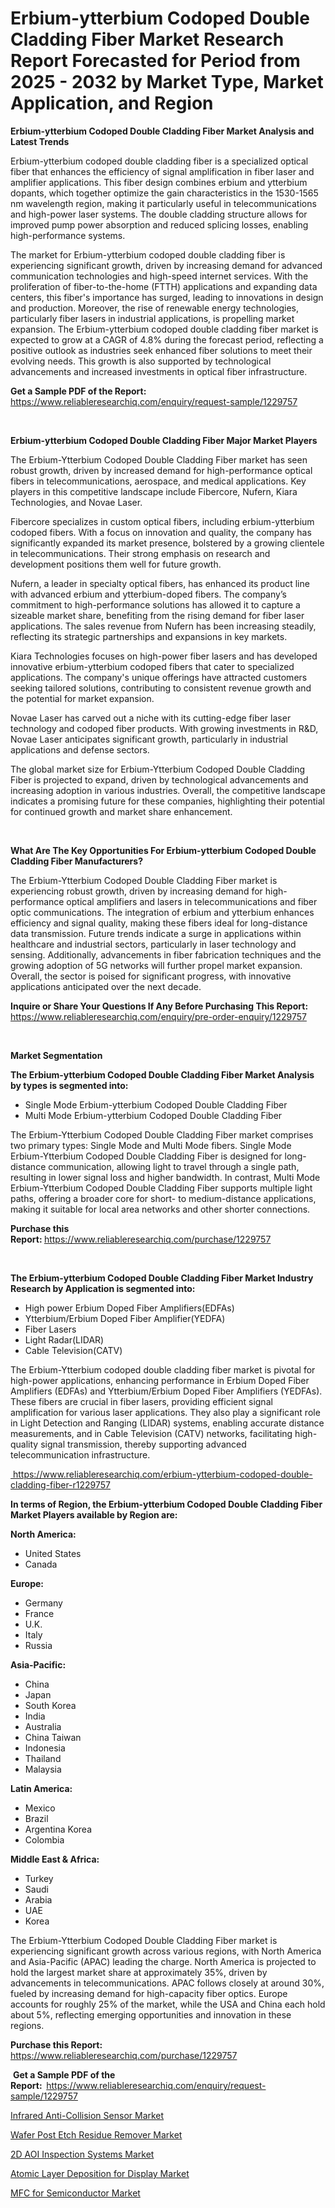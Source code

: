 <p><h1>Erbium-ytterbium Codoped Double Cladding Fiber Market Research Report Forecasted for Period from 2025 -  2032 by Market Type, Market Application, and Region</h1></p><p><strong>Erbium-ytterbium Codoped Double Cladding Fiber Market Analysis and Latest Trends</strong></p>
<p><p>Erbium-ytterbium codoped double cladding fiber is a specialized optical fiber that enhances the efficiency of signal amplification in fiber laser and amplifier applications. This fiber design combines erbium and ytterbium dopants, which together optimize the gain characteristics in the 1530-1565 nm wavelength region, making it particularly useful in telecommunications and high-power laser systems. The double cladding structure allows for improved pump power absorption and reduced splicing losses, enabling high-performance systems.</p><p>The market for Erbium-ytterbium codoped double cladding fiber is experiencing significant growth, driven by increasing demand for advanced communication technologies and high-speed internet services. With the proliferation of fiber-to-the-home (FTTH) applications and expanding data centers, this fiber's importance has surged, leading to innovations in design and production. Moreover, the rise of renewable energy technologies, particularly fiber lasers in industrial applications, is propelling market expansion. The Erbium-ytterbium codoped double cladding fiber market is expected to grow at a CAGR of 4.8% during the forecast period, reflecting a positive outlook as industries seek enhanced fiber solutions to meet their evolving needs. This growth is also supported by technological advancements and increased investments in optical fiber infrastructure.</p></p>
<p><strong>Get a Sample PDF of the Report:&nbsp;</strong> <a href="https://www.reliableresearchiq.com/enquiry/request-sample/1229757?utm_campaign=1906&utm_medium=2&utm_source=Github&utm_content=ia&utm_term=06042025&utm_id=erbium-ytterbium-codoped-double-cladding-fiber">https://www.reliableresearchiq.com/enquiry/request-sample/1229757</a></p>
<p>&nbsp;</p>
<p><strong>Erbium-ytterbium Codoped Double Cladding Fiber Major Market Players</strong></p>
<p><p>The Erbium-Ytterbium Codoped Double Cladding Fiber market has seen robust growth, driven by increased demand for high-performance optical fibers in telecommunications, aerospace, and medical applications. Key players in this competitive landscape include Fibercore, Nufern, Kiara Technologies, and Novae Laser.</p><p>Fibercore specializes in custom optical fibers, including erbium-ytterbium codoped fibers. With a focus on innovation and quality, the company has significantly expanded its market presence, bolstered by a growing clientele in telecommunications. Their strong emphasis on research and development positions them well for future growth.</p><p>Nufern, a leader in specialty optical fibers, has enhanced its product line with advanced erbium and ytterbium-doped fibers. The company’s commitment to high-performance solutions has allowed it to capture a sizeable market share, benefiting from the rising demand for fiber laser applications. The sales revenue from Nufern has been increasing steadily, reflecting its strategic partnerships and expansions in key markets.</p><p>Kiara Technologies focuses on high-power fiber lasers and has developed innovative erbium-ytterbium codoped fibers that cater to specialized applications. The company's unique offerings have attracted customers seeking tailored solutions, contributing to consistent revenue growth and the potential for market expansion.</p><p>Novae Laser has carved out a niche with its cutting-edge fiber laser technology and codoped fiber products. With growing investments in R&D, Novae Laser anticipates significant growth, particularly in industrial applications and defense sectors.</p><p>The global market size for Erbium-Ytterbium Codoped Double Cladding Fiber is projected to expand, driven by technological advancements and increasing adoption in various industries. Overall, the competitive landscape indicates a promising future for these companies, highlighting their potential for continued growth and market share enhancement.</p></p>
<p>&nbsp;</p>
<p><strong>What Are The Key Opportunities For Erbium-ytterbium Codoped Double Cladding Fiber Manufacturers?</strong></p>
<p><p>The Erbium-Ytterbium Codoped Double Cladding Fiber market is experiencing robust growth, driven by increasing demand for high-performance optical amplifiers and lasers in telecommunications and fiber optic communications. The integration of erbium and ytterbium enhances efficiency and signal quality, making these fibers ideal for long-distance data transmission. Future trends indicate a surge in applications within healthcare and industrial sectors, particularly in laser technology and sensing. Additionally, advancements in fiber fabrication techniques and the growing adoption of 5G networks will further propel market expansion. Overall, the sector is poised for significant progress, with innovative applications anticipated over the next decade.</p></p>
<p><strong>Inquire or Share Your Questions If Any Before Purchasing This Report:</strong> <a href="https://www.reliableresearchiq.com/enquiry/pre-order-enquiry/1229757?utm_campaign=1906&utm_medium=2&utm_source=Github&utm_content=ia&utm_term=06042025&utm_id=erbium-ytterbium-codoped-double-cladding-fiber">https://www.reliableresearchiq.com/enquiry/pre-order-enquiry/1229757</a></p>
<p>&nbsp;</p>
<p><strong>Market Segmentation</strong></p>
<p><strong>The Erbium-ytterbium Codoped Double Cladding Fiber Market Analysis by types is segmented into:</strong></p>
<p><ul><li>Single Mode Erbium-ytterbium Codoped Double Cladding Fiber</li><li>Multi Mode Erbium-ytterbium Codoped Double Cladding Fiber</li></ul></p>
<p><p>The Erbium-Ytterbium Codoped Double Cladding Fiber market comprises two primary types: Single Mode and Multi Mode fibers. Single Mode Erbium-Ytterbium Codoped Double Cladding Fiber is designed for long-distance communication, allowing light to travel through a single path, resulting in lower signal loss and higher bandwidth. In contrast, Multi Mode Erbium-Ytterbium Codoped Double Cladding Fiber supports multiple light paths, offering a broader core for short- to medium-distance applications, making it suitable for local area networks and other shorter connections.</p></p>
<p><strong>Purchase this Report:&nbsp;</strong><a href="https://www.reliableresearchiq.com/purchase/1229757?utm_campaign=1906&utm_medium=2&utm_source=Github&utm_content=ia&utm_term=06042025&utm_id=erbium-ytterbium-codoped-double-cladding-fiber">https://www.reliableresearchiq.com/purchase/1229757</a></p>
<p>&nbsp;</p>
<p><strong>The Erbium-ytterbium Codoped Double Cladding Fiber Market Industry Research by Application is segmented into:</strong></p>
<p><ul><li>High power Erbium Doped Fiber Amplifiers(EDFAs)</li><li>Ytterbium/Erbium Doped Fiber Amplifier(YEDFA)</li><li>Fiber Lasers</li><li>Light Radar(LIDAR)</li><li>Cable Television(CATV)</li></ul></p>
<p><p>The Erbium-Ytterbium codoped double cladding fiber market is pivotal for high-power applications, enhancing performance in Erbium Doped Fiber Amplifiers (EDFAs) and Ytterbium/Erbium Doped Fiber Amplifiers (YEDFAs). These fibers are crucial in fiber lasers, providing efficient signal amplification for various laser applications. They also play a significant role in Light Detection and Ranging (LIDAR) systems, enabling accurate distance measurements, and in Cable Television (CATV) networks, facilitating high-quality signal transmission, thereby supporting advanced telecommunication infrastructure.</p></p>
<p><a href="https://www.reliableresearchiq.com/erbium-ytterbium-codoped-double-cladding-fiber-r1229757?utm_campaign=1906&utm_medium=2&utm_source=Github&utm_content=ia&utm_term=06042025&utm_id=erbium-ytterbium-codoped-double-cladding-fiber">&nbsp;https://www.reliableresearchiq.com/erbium-ytterbium-codoped-double-cladding-fiber-r1229757</a></p>
<p><strong>In terms of Region, the Erbium-ytterbium Codoped Double Cladding Fiber Market Players available by Region are:</strong></p>
<p>
    <p> <strong> North America: </strong>
        <ul>
            <li>United States</li>
            <li>Canada</li>
        </ul>
        </p> 
    <p> <strong> Europe: </strong>
        <ul>
            <li>Germany</li>
            <li>France</li>
            <li>U.K.</li>
            <li>Italy</li>
            <li>Russia</li>
        </ul>
        </p> 
    <p> <strong> Asia-Pacific: </strong>
        <ul>
            <li>China</li>
            <li>Japan</li>
            <li>South Korea</li>
            <li>India</li>
            <li>Australia</li>
            <li>China Taiwan</li>
            <li>Indonesia</li>
            <li>Thailand</li>
            <li>Malaysia</li>
        </ul>
        </p> 
    <p> <strong> Latin America: </strong>
        <ul>
            <li>Mexico</li>
            <li>Brazil</li>
            <li>Argentina Korea</li>
            <li>Colombia</li>
        </ul>
        </p> 
    <p> <strong> Middle East & Africa: </strong>
        <ul>
            <li>Turkey</li>
            <li>Saudi</li>
            <li>Arabia</li>
            <li>UAE</li>
            <li>Korea</li>
        </ul>
    </p>
    </p>
<p><p>The Erbium-Ytterbium Codoped Double Cladding Fiber market is experiencing significant growth across various regions, with North America and Asia-Pacific (APAC) leading the charge. North America is projected to hold the largest market share at approximately 35%, driven by advancements in telecommunications. APAC follows closely at around 30%, fueled by increasing demand for high-capacity fiber optics. Europe accounts for roughly 25% of the market, while the USA and China each hold about 5%, reflecting emerging opportunities and innovation in these regions.</p></p>
<p><strong>Purchase this Report: </strong><a href="https://www.reliableresearchiq.com/purchase/1229757?utm_campaign=1906&utm_medium=2&utm_source=Github&utm_content=ia&utm_term=06042025&utm_id=erbium-ytterbium-codoped-double-cladding-fiber">https://www.reliableresearchiq.com/purchase/1229757</a></p>
<p>&nbsp;<strong>Get a Sample PDF of the Report:&nbsp;&nbsp;</strong><a href="https://www.reliableresearchiq.com/enquiry/request-sample/1229757?utm_campaign=1906&utm_medium=2&utm_source=Github&utm_content=ia&utm_term=06042025&utm_id=erbium-ytterbium-codoped-double-cladding-fiber">https://www.reliableresearchiq.com/enquiry/request-sample/1229757</a></p>
<p><strong></strong></p>
<p><p><a href="https://github.com/mafuzakirju/Market-Research-Report-List-1/blob/main/infrared-anti-collision-sensor-market.md?utm_campaign=1906&utm_medium=2&utm_source=Github&utm_content=ia&utm_term=06042025&utm_id=erbium-ytterbium-codoped-double-cladding-fiber">Infrared Anti-Collision Sensor Market</a></p><p><a href="https://github.com/omduthkevork/Market-Research-Report-List-1/blob/main/wafer-post-etch-residue-remover-market.md?utm_campaign=1906&utm_medium=2&utm_source=Github&utm_content=ia&utm_term=06042025&utm_id=erbium-ytterbium-codoped-double-cladding-fiber">Wafer Post Etch Residue Remover Market</a></p><p><a href="https://github.com/akramisabtu/Market-Research-Report-List-1/blob/main/2d-aoi-inspection-systems-market.md?utm_campaign=1906&utm_medium=2&utm_source=Github&utm_content=ia&utm_term=06042025&utm_id=erbium-ytterbium-codoped-double-cladding-fiber">2D AOI Inspection Systems Market</a></p><p><a href="https://github.com/mcveathuane2/Market-Research-Report-List-1/blob/main/atomic-layer-deposition-for-display-market.md?utm_campaign=1906&utm_medium=2&utm_source=Github&utm_content=ia&utm_term=06042025&utm_id=erbium-ytterbium-codoped-double-cladding-fiber">Atomic Layer Deposition for Display Market</a></p><p><a href="https://github.com/cherrivacius/Market-Research-Report-List-1/blob/main/mfc-for-semiconductor-market.md?utm_campaign=1906&utm_medium=2&utm_source=Github&utm_content=ia&utm_term=06042025&utm_id=erbium-ytterbium-codoped-double-cladding-fiber">MFC for Semiconductor Market</a></p></p>